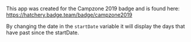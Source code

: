 This app was created for the Campzone 2019 badge and is found here: https://hatchery.badge.team/badge/campzone2019

By changing the date in the `startDate` variable it will display the days that have past since the startDate.

